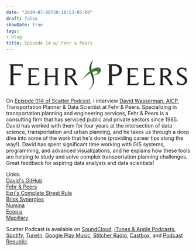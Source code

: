 ```yaml
---
date: "2019-07-08T20:18:53-05:00"
draft: false
showDate: true
tags:
- blog
title: Episode 14 w/ Fehr & Peers
---
```


[![](https://raw.githubusercontent.com/JavOrraca/Home/gh-pages/assets/img/FehrPeersFull.png)](https://soundcloud.com/scatterpodcast/episode-014)

On [Episode 014 of Scatter Podcast](https://soundcloud.com/scatterpodcast/episode-014), I interview [David Wasserman, AICP](https://www.linkedin.com/in/david-j-wasserman/), Transportation Planner & Data Scientist at Fehr & Peers. Specializing in transportation planning and engineering services, Fehr & Peers is a consulting firm that has serviced public and private sectors since 1985. David has worked with them for four years at the intersection of data science, transportation and urban planning, and he takes us through a deep dive into some of the work that he's done (providing career tips along the way!). David has spent significant time working with GIS systems, programming, and advanced visualizations, and he explains how these tools are helping to study and solve complex transportation planning challenges. Great feedback for aspiring data analysts and data scientists!

Links:
<br/>[David's GitHub](https://github.com/d-wasserman)
<br/>[Fehr & Peers](https://www.fehrandpeers.com/data-science/)
<br/>[Esri's Complete Street Rule](https://github.com/d-wasserman/Complete_Street_Rule)
<br/>[Brisk Synergies](https://brisksynergies.com/)
<br/>[Numina](http://www.numina.co/)
<br/>[Ecopia](https://www.ecopiatech.com/)
<br/>[Mapillary](https://www.mapillary.com/)

Scatter Podcast is available on [SoundCloud](https://soundcloud.com/scatterpodcast), [iTunes & Apple Podcasts](https://podcasts.apple.com/us/podcast/scatter-podcast/id1458544194), [Spotify](https://open.spotify.com/show/64UpJwByrdsrLSYObuEeHx?si=n_UlBzrYQv6ptBjeXfSOsw), [TuneIn](https://tunein.com/podcasts/Business--Economics-Podcasts/Scatter-Podcast-p1216105/), [Google Play Music](https://playmusic.app.goo.gl/?ibi=com.google.PlayMusic&isi=691797987&ius=googleplaymusic&apn=com.google.android.music&link=https://play.google.com/music/m/Iqayzaqkmvhu5op3yehzbj5bus4?t%3DScatter_Podcast%26pcampaignid%3DMKT-na-all-co-pr-mu-pod-16), [Stitcher Radio](https://www.stitcher.com/podcast/scatter-podcast/httpssoundcloudcomscatterpodcast), [Castbox](https://castbox.fm/channel/id2083174), and [Podcast Republic](https://www.podcastrepublic.net/podcast/1458544194).
